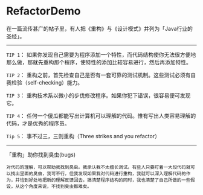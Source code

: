 # RefactorDemo
在一篇流传甚广的帖子里，有人把《重构》与《设计模式》并列为「Java行业的圣经」。


---------

`TIP 1`：
如果你发现自己需要为程序添加一个特性，而代码结构使你无法很方便地那么做，那就先重构那个程序，使特性的添加比较容易进行，然后再添加特性。

`TIP 2`：
重构之前，首先检查自己是否有一套可靠的测试机制。这些测试必须有自我检验（self-checking）能力。

`TIP 3`：
重构技术系以微小的步伐修改程序。如果你犯下错误，很容易便可发现它。

`TIP 4`：
任何一个傻瓜都能写出计算机可以理解的代码。惟有写出人类容易理解的代码，才是优秀的程序员。

`Tip 5`：
事不过三，三则重构（Three strikes and you refactor）




--------

「重构」助你找到臭虫(bugs) 

 
```
对代码的理解，可以帮助我找到臭虫。我承认我不太擅长调试。有些人只要盯着一大段代码就可以找出里面的臭虫，我可不行。但我发现如果我对代码进行重构，我就可以深入理解代码的作为，并恰到好处地把新的理解反馈回去。搞清楚程序结构的同时，我也清楚了自己所做的一些假设，从这个角度来说，不找到臭虫都难矣。
```

